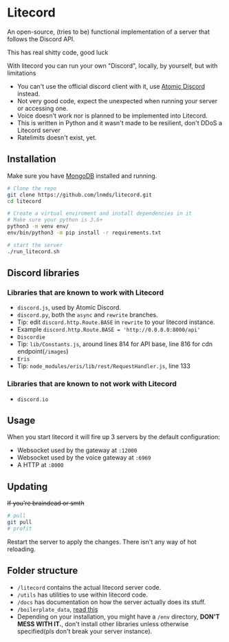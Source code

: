 # Litecord
An open-source, (tries to be) functional implementation of a server that follows
the Discord API.

This has real shitty code, good luck

With litecord you can run your own "Discord", locally, by yourself, but with limitations
 * You can't use the official discord client with it, use [Atomic Discord](https://git.memework.org/heatingdevice/atomic-discord) instead.
 * Not very good code, expect the unexpected when running your server or accessing one.
 * Voice doesn't work nor is planned to be implemented into Litecord.
 * This is written in Python and it wasn't made to be resilient, don't DDoS a Litecord server
 * Ratelimits doesn't exist, yet.

## Installation

Make sure you have [MongoDB](https://www.mongodb.com/) installed and running.

```bash
# Clone the repo
git clone https://github.com/lnmds/litecord.git
cd litecord

# Create a virtual enviroment and install dependencies in it
# Make sure your python is 3.6+
python3 -m venv env/
env/bin/python3 -m pip install -r requirements.txt

# start the server
./run_litecord.sh
```

## Discord libraries

### Libraries that are known to work with Litecord
 - `discord.js`, used by Atomic Discord.
 - `discord.py`, both the `async` and `rewrite` branches.
  - Tip: edit `discord.http.Route.BASE` in `rewrite` to your litecord instance.
  - Example `discord.http.Route.BASE = 'http://0.0.0.0:8000/api'`
 - `Discordie`
  - Tip: `lib/Constants.js`, around lines 814 for API base,
    line 816 for cdn endpoint(`/images`)
 - `Eris`
  - Tip: `node_modules/eris/lib/rest/RequestHandler.js`, line 133

### Libraries that are known to not work with Litecord
 - `discord.io`

## Usage
When you start litecord it will fire up 3 servers by the default configuration:
 * Websocket used by the gateway at `:12000`
 * Websocket used by the voice gateway at `:6969`
 * A HTTP at `:8000`

## Updating
~~If you're braindead or smth~~
```bash
# pull
git pull
# profit
```

Restart the server to apply the changes. There isn't any way
of hot reloading.

## Folder structure
 * `/litecord` contains the actual litecord server code.
 * `/utils` has utilities to use within litecord code.
 * `/docs` has documentation on how the server actually does its stuff.
 * `/boilerplate_data`, [read this](https://git.memework.org/lnmds/litecord/src/master/boilerplate_data/README.md)
 * Depending on your installation, you might have a `/env` directory,
 **DON'T MESS WITH IT.**, don't install other libraries unless otherwise specified(pls don't break your server instance).


